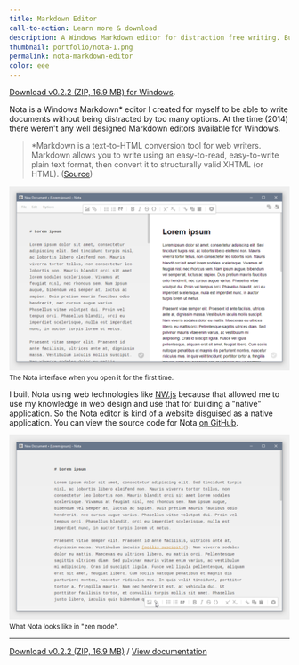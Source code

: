 ```yaml
---
title: Markdown Editor
call-to-action: Learn more & download
description: A Windows Markdown editor for distraction free writing. Built on web technologies.
thumbnail: portfolio/nota-1.png
permalink: nota-markdown-editor
color: eee
---
```


[Download v0.2.2 (ZIP, 16.9 MB) for Windows](/download/nota_0.2.2_setup_and_guide.zip).

Nota is a Windows Markdown* editor I created for myself to be able to write documents without being distracted by too many options. At the time (2014) there weren't any well designed Markdown editors available for Windows.

> \*Markdown is a text-to-HTML conversion tool for web writers. Markdown allows you to write using an easy-to-read, easy-to-write plain text format, then convert it to structurally valid XHTML (or HTML). ([Source](https://daringfireball.net/projects/markdown/))

![screenshot 1](/img/portfolio/nota-1.png) <small>The Nota interface when you open it for the first time.</small>

I built Nota using web technologies like [NW.js](https://nwjs.io/) because that allowed me to use my knowledge in web design and use that for building a "native" application. So the Nota editor is kind of a website disguised as a native application. You can view the source code for Nota [on GitHub](https://github.com/steinvc/Nota).

![screenshot 2](/img/portfolio/nota-2.png) <small>What Nota looks like in "zen mode".</small>

---

[Download v0.2.2 (ZIP, 16.9 MB)](/download/nota_0.2.2_setup_and_guide.zip) / [View documentation](/nota-and-gfm-guide.html)
